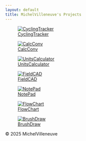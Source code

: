 ```yaml
---
layout: default
title: MichelVilleneuve's Projects
---
```

<link rel="stylesheet" href="/assets/css/style.css">



<div class="gallery-container">
 <figure class="gallery-item">
        <a href="https://michelvilleneuve.github.io/">
            <img src="Images/CyclingTracker.png" alt="CyclingTracker">
            <figcaption>CyclingTracker</figcaption>
        </a>
    </figure>
    
 <figure class="gallery-item">
        <a href="https://michelvilleneuve.github.io/">
            <img src="Images/CalcConv.jpg" alt="CalcConv">
            <figcaption>CalcConv</figcaption>
        </a>
    </figure>

 <figure class="gallery-item">
        <a href="https://michelvilleneuve.github.io/">
            <img src="Images/UnitsCalculator.jpg" alt="UnitsCalculator">
            <figcaption>UnitsCalculator</figcaption>
        </a>
    </figure>

<figure class="gallery-item">
        <a href="https://michelvilleneuve.github.io/">
            <img src="Images/FieldCAD.jpg" alt="FieldCAD">
            <figcaption>FieldCAD</figcaption>
        </a>
    </figure>

<figure class="gallery-item">
        <a href="https://michelvilleneuve.github.io/">
            <img src="Images/NotePad.jpg" alt="NotePad">
            <figcaption>NotePad</figcaption>
        </a>
    </figure>

<figure class="gallery-item">
        <a href="https://michelvilleneuve.github.io/">
            <img src="Images/FlowChart.jpg" alt="FlowChart">
            <figcaption>FlowChart</figcaption>
        </a>
    </figure>

<figure class="gallery-item">
        <a href="https://michelvilleneuve.github.io/">
            <img src="Images/BrushDraw.png" alt="BrushDraw">
            <figcaption>BrushDraw</figcaption>
        </a>
    </figure>
    
</div>

<footer>
    <p>&copy; 2025 MichelVilleneuve</p>
</footer>
